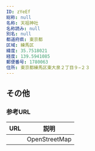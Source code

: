 ```yaml
---
ID: zYeEf
総称: null
名称: 天祖神社
名称読み: null
別名: null
都道府県: 東京都
区域: 練馬区
緯度: 35.7518021
経度: 139.5941085
郵便番号: 1780063
住所: 東京都練馬区東大泉２丁目９−２３
---
```


## その他

### 参考URL

| URL | 説明          |
| --- | ------------- |
|     | OpenStreetMap |
